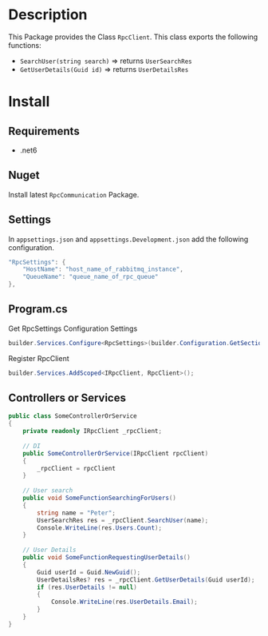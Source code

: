 # Description

This Package provides the Class `RpcClient`.
This class exports the following functions:
- `SearchUser(string search)` => returns `UserSearchRes`
- `GetUserDetails(Guid id)` => returns `UserDetailsRes`

# Install

## Requirements

- .net6

## Nuget

Install latest `RpcCommunication` Package.

## Settings

In `appsettings.json` and `appsettings.Development.json` add the following configuration.

```c#
"RpcSettings": {
    "HostName": "host_name_of_rabbitmq_instance",
    "QueueName": "queue_name_of_rpc_queue"
},
```

## Program.cs

Get RpcSettings Configuration Settings
```c#
builder.Services.Configure<RpcSettings>(builder.Configuration.GetSection("RpcSettings"));
```

Register RpcClient
```c#
builder.Services.AddScoped<IRpcClient, RpcClient>();
```

## Controllers or Services

```c#
public class SomeControllerOrService
{
    private readonly IRpcClient _rpcClient;
    
    // DI
    public SomeControllerOrService(IRpcClient rpcClient)
    {
        _rpcClient = rpcClient
    }
    
    // User search
    public void SomeFunctionSearchingForUsers()
    {
        string name = "Peter";
        UserSearchRes res = _rpcClient.SearchUser(name);
        Console.WriteLine(res.Users.Count);
    }
    
    // User Details
    public void SomeFunctionRequestingUserDetails()
    {
        Guid userId = Guid.NewGuid();
        UserDetailsRes? res = _rpcClient.GetUserDetails(Guid userId);
        if (res.UserDetails != null)
        {
            Console.WriteLine(res.UserDetails.Email);
        }
    }
}
```